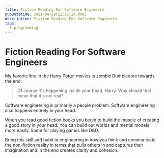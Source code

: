 ```yaml
---
title: Fiction Reading For Software Engineers
pubDatetime: 2021-04-29T12:13:24.000Z
description: Fiction Reading For Software Engineers
tags:
  - programming
---
```


# Fiction Reading For Software Engineers

My favorite line in the Harry Potter movies is zombie Dumbledore towards the end:

> Of course it's happening inside your head, Harry. Why should that mean that it's not real?

Software engineering is primarily a people problem. Software engineering also happens entirely in
your head.

When you read good fiction books you begin to build the muscle of creating a good story in your
head. You can build out worlds and mental models more easily. Same for playing games like D&D.

Bring this skill and habit to engineering in how you think and communicate the non-fiction reality
in terms that pulls others in and captures their imagination and in the end creates clarity and
cohesion.
